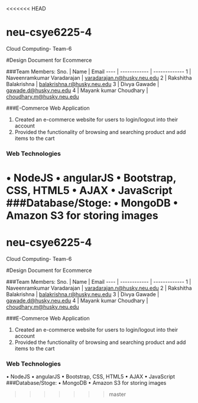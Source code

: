<<<<<<< HEAD
# neu-csye6225-4
Cloud Computing- Team-6

#Design Document for Ecommerce

###Team Members:
Sno. | Name | Email
---- | ------------ | -------------
1 | Naveenramkumar Varadarajan | varadarajan.n@husky.neu.edu
2 | Rakshitha Balakrishna | balakrishna.r@husky.neu.edu
3 | Divya Gawade | gawade.d@husky.neu.edu
4 | Mayank kumar Choudhary | choudhary.m@husky.neu.edu

###E-Commerce Web Application 
1. Created an e-commerce website for users to login/logout into their account 
2. Provided the functionality of browsing and searching product and add items to the cart

### Web Technologies 
•	NodeJS
• 	angularJS
•	Bootstrap, CSS, HTML5
•	AJAX
•	JavaScript
###Database/Stoge:
•	MongoDB
•	Amazon S3 for storing images
=======
# neu-csye6225-4
Cloud Computing- Team-6

#Design Document for Ecommerce

###Team Members:
Sno. | Name | Email
---- | ------------ | -------------
1 | Naveenramkumar Varadarajan | varadarajan.n@husky.neu.edu
2 | Rakshitha Balakrishna | balakrishna.r@husky.neu.edu
3 | Divya Gawade | gawade.d@husky.neu.edu
4 | Mayank kumar Choudhary | choudhary.m@husky.neu.edu

###E-Commerce Web Application 
1. Created an e-commerce website for users to login/logout into their account 
2. Provided the functionality of browsing and searching product and add items to the cart

### Web Technologies 
•	NodeJS
• 	angularJS
•	Bootstrap, CSS, HTML5
•	AJAX
•	JavaScript
###Database/Stoge:
•	MongoDB
•	Amazon S3 for storing images
>>>>>>> master
